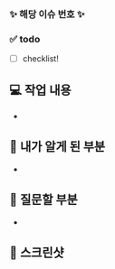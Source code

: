 ### ✨ 해당 이슈 번호 ✨
<!-- #{본인 이슈 번호} 치면 알아서 이슈 게시판 링크 걸려요 -->


### ✅ todo 
<!-- 본인이 한 업무를 체크리스트로 작성해주세요 -->
- [ ] checklist!

## 💻 작업 내용
<!-- 작업한 내용 리뷰어가 보기 편하게 기록해두기 -->
- 

## 💭 내가 알게 된 부분
<!-- 새롭게 알게 된 부분 가볍게 기록하기 (기록하면서 개발하기!) -->
- 

## 🤔 질문할 부분 
<!-- 질문은 팀에게 도움이 됩니다  -->
-

## 📸 스크린샷
